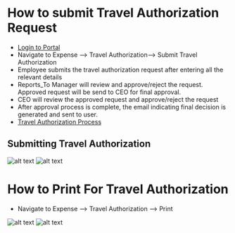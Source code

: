 How to submit Travel Authorization Request
==========
 - [Login to Portal](../../office/forgot-password.html "Login")
 - Navigate to Expense --> Travel Authorization--> Submit Travel Authorization
 - Employee submits the travel authorization request after entering all the relevant details
 - Reports_To Manager will review and approve/reject the request. Approved request will be send to CEO for final approval.
 - CEO will review the approved request and approve/reject the request 
 - After approval process is complete, the email indicating final decision is generated and sent to user.
 - [Travel Authorization Process](../../office/expense/travelauthorizationprocess.html "Login")

Submitting Travel Authorization
----
![alt text](../../images/expense/travel-authorization.png "Travel Authorization")
![alt text](../../images/expense/submit-travelauthorization.png "Travel Authorization")

How to Print For Travel Authorization
==========
- Navigate to Expense --> Travel Authorization --> Print

![alt text](../../images/expense/print-travelauthorization.png "Check Requisition")
![alt text](../../images/expense/travelauthorization-print-form.png "Check Requisition")


